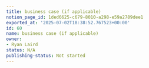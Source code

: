 ```yaml
---
title: business case (if applicable)
notion_page_id: 1ded6625-c679-8010-a298-e59a2789dee1
exported_at: '2025-07-02T18:38:52.767523+00:00'
id: 60
name: business case (if applicable)
owner:
- Ryan Laird
status: N/A
publishing-status: Not started
---
```



